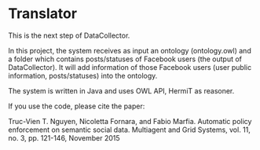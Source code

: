 # Translator

This is the next step of DataCollector.

In this project, the system receives as input an ontology (ontology.owl) and a folder which contains posts/statuses of Facebook users (the output of DataCollector). It will add information of those Facebook users (user public information, posts/statuses) into the ontology.

The system is written in Java and uses OWL API, HermiT as reasoner.

If you use the code, please cite the paper:

Truc-Vien T. Nguyen, Nicoletta Fornara, and Fabio Marfia. Automatic policy enforcement on semantic social data. Multiagent and Grid Systems, vol. 11, no. 3, pp. 121-146, November 2015
